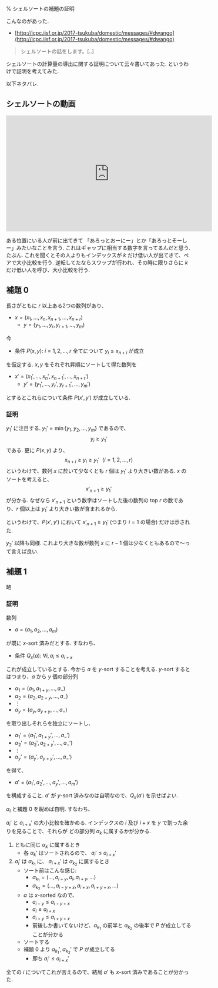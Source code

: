 % シェルソートの補題の証明

こんなのがあった.

- [http://icpc.iisf.or.jp/2017-tsukuba/domestic/messages/#dwango](http://icpc.iisf.or.jp/2017-tsukuba/domestic/messages/#dwango)

> シェルソートの話をします。[..]

シェルソートの計算量の導出に関する証明について云々書いてあった.
というわけで証明を考えてみた.

以下ネタバレ.

## シェルソートの動画

<iframe width="560" height="315" src="https://www.youtube.com/embed/CmPA7zE8mx0" frameborder="0" allowfullscreen></iframe>

ある位置にいる人が前に出てきて
「あろっとおーにー」とか「あろっとそーしー」みたいなことを言う.
これはギャップに相当する数字を言ってるんだと思う. たぶん.
これを聞くとその人よりもインデックスが $k$ だけ低い人が出てきて、ペアで大小比較を行う.
逆転してたならスワップが行われ、その時に限りさらに $k$ だけ低い人を呼び、大小比較を行う.

## 補題 0

長さがともに $r$ 以上ある2つの数列があり、

- $x = (x_1, \ldots, x_n, x_{n+1}, \ldots, x_{n+r})$
    - $y = (y_1, \ldots, y_r, y_{r+1}, \ldots, y_m)$

今

- 条件 $P(x, y)$: $i=1,2,\ldots,r$ 全てについて $y_i \leq x_{n+i}$ が成立

を仮定する.
$x, y$ をそれぞれ昇順にソートして得た数列を

- $x' = (x_1', \ldots, x_n', x_{n+1}', \ldots, x_{n+r}')$
    - $y' = (y_1', \ldots, y_r', y_{r+1}', \ldots, y_m')$

とするとこれらについて条件 $P(x', y')$ が成立している.

### 証明

$y_1'$ に注目する.
$y_1' = \min \{ y_1, y_2, \ldots, y_m \}$
であるので、
$$y_i \geq y_1'$$
である.
更に $P(x,y)$ より、
$$x_{n+i} \geq y_i \geq y_1' ~~(i=1,2,\ldots,r)$$
というわけで、数列 $x$ に於いて少なくとも $r$ 個は $y_1'$ より大きい数がある.
$x$ のソートを考えると、
$$x'_{n+1} \geq y_1'$$
が分かる.
なぜなら $x'_{n+1}$ という数字はソートした後の数列の top $r$ の数であり、$r$ 個以上は $y_1'$ より大きい数が含まれるから.

というわけで、$P(x', y')$ において
$x'_{n+1} \geq y_1'$ (つまり $i=1$ の場合) だけは示された.

$y_2'$ 以降も同様.
これより大きな数が数列 $x$ に $r-1$ 個は少なくともあるので〜って言えば良い.

## 補題 1

略

### 証明

数列

- $a = (a_1, a_2, \ldots, a_m)$

が既に $x$-sort 済みだとする. すなわち、

- 条件 $Q_x(a)$: $\forall i, a_i \leq a_{i+x}$

これが成立しているとする.
今から $a$ を $y$-sort することを考える.
$y$-sort するとはつまり、$a$ から $y$ 個の部分列

- $\alpha_1 = (a_1, a_{1+y}, \ldots, a_{-})$
- $\alpha_2 = (a_2, a_{2+y}, \ldots, a_{-})$
- $\vdots$
- $\alpha_y = (a_y, a_{y+y}, \ldots, a_{-})$

を取り出しそれらを独立にソートし、

- $\alpha_1' = (a_1', a_{1+y}', \ldots, a_{-}')$
- $\alpha_2' = (a_2', a_{2+y}', \ldots, a_{-}')$
- $\vdots$
- $\alpha_y' = (a_y', a_{y+y}', \ldots, a_{-}')$

を得て、

- $a' = (a_1', a_2', \ldots, a_y', \ldots, a_m')$

を構成すること.
$a'$ が $y$-sort 済みなのは自明なので、$Q_x(a')$ を示せばよい.

$\alpha_i$ と補題 0 を睨めば自明.
すなわち、

$a_i'$ と $a_{i+x}'$ の大小比較を確かめる.
インデックスの $i$ 及び $i+x$ を $y$ で割った余りを見ることで、それらが
どの部分列
$\alpha_k$
に属するかが分かる.

1. ともに同じ $\alpha_k$ に属するとき
    - 各 $\alpha_k'$ はソートされるので、 $a_i' \leq a_{i+x}'$
1. $a_i'$ は $\alpha_{k_1}$ に、 $a_{i+x}'$ は $\alpha_{k_2}$ に属するとき
    - ソート前はこんな感じ:
        - $\alpha_{k_1} = (\ldots, a_{i-y}, a_i, a_{i+y}, \ldots)$
        - $\alpha_{k_2} = (\ldots, a_{i-y+x}, a_{i+x}, a_{i+y+x}, \ldots)$
    - $a$ は $x$-sorted なので、
        - $a_{i-y} \leq a_{i-y+x}$
        - $a_{i} \leq a_{i+x}$
        - $a_{i+y} \leq a_{i+y+x}$
        - 前後しか書いてないけど、$\alpha_{k_1}$ の前半と $\alpha_{k_2}$ の後半で $P$ が成立してることが分かる
    - ソートする
    - 補題 0 より $\alpha_{k_1}', \alpha_{k_2}'$ で $P$ が成立してる
        - 即ち $a_i' \leq a_{i+x}'$

全ての $i$ についてこれが言えるので、結局 $a'$ も $x$-sort 済みであることが分かった.
